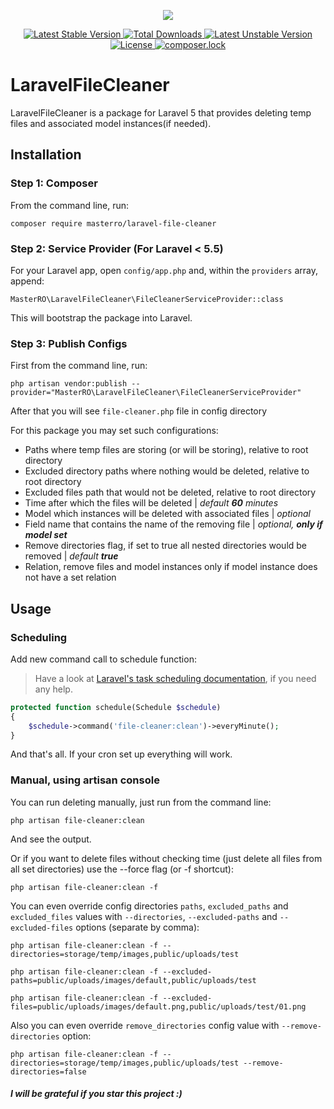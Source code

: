 <p align="center">
    <img src="https://laravel.com/assets/img/components/logo-laravel.svg">
</p>

<p align="center">
    <a href="https://packagist.org/packages/masterro/laravel-file-cleaner">
        <img src="https://poser.pugx.org/masterro/laravel-file-cleaner/v/stable" alt="Latest Stable Version">
    </a>
    <a href="https://packagist.org/packages/masterro/laravel-file-cleaner">
        <img src="https://poser.pugx.org/masterro/laravel-file-cleaner/downloads" alt="Total Downloads">
    </a>
    <a href="https://packagist.org/packages/masterro/laravel-file-cleaner">
        <img src="https://poser.pugx.org/masterro/laravel-file-cleaner/v/unstable" alt="Latest Unstable Version">
    </a>
    <a href="https://github.com/MasterRO94/laravel-chronos/blob/master/LICENSE">
        <img src="https://poser.pugx.org/masterro/laravel-file-cleaner/license" alt="License">
    </a>
    <a href="https://github.com/MasterRO94/laravel-chronos/blob/master/LICENSE">
        <img src="https://poser.pugx.org/masterro/laravel-file-cleaner/composerlock" alt="composer.lock">
    </a>
</p>

# LaravelFileCleaner

LaravelFileCleaner is a package for Laravel 5 that provides deleting temp files and associated model instances(if needed).

## Installation

### Step 1: Composer

From the command line, run:

```
composer require masterro/laravel-file-cleaner
```

### Step 2: Service Provider (For Laravel < 5.5)

For your Laravel app, open `config/app.php` and, within the `providers` array, append:

```
MasterRO\LaravelFileCleaner\FileCleanerServiceProvider::class
```

This will bootstrap the package into Laravel.

### Step 3: Publish Configs

First from the command line, run:

```
php artisan vendor:publish --provider="MasterRO\LaravelFileCleaner\FileCleanerServiceProvider"
```

After that you will see `file-cleaner.php` file in config directory

For this package you may set such configurations:
* Paths where temp files are storing (or will be storing), relative to root directory
* Excluded directory paths where nothing would be deleted, relative to root directory
* Excluded files path that would not be deleted, relative to root directory
* Time after which the files will be deleted | _default **60** minutes_
* Model which instances will be deleted with associated files | _optional_
* Field name that contains the name of the removing file | _optional, **only if model set**_
* Remove directories flag, if set to true all nested directories would be removed | _default **true**_
* Relation, remove files and model instances only if model instance does not have a set relation

## Usage

### Scheduling

Add new command call to schedule function:
> Have a look at [Laravel's task scheduling documentation](https://laravel.com/docs/5.2/scheduling), if you need any help.

```php
protected function schedule(Schedule $schedule)
{
    $schedule->command('file-cleaner:clean')->everyMinute();
}
```

And that's all. If your cron set up everything will work.


### Manual, using artisan console

You can run deleting manually, just run from the command line:
```
php artisan file-cleaner:clean
```
And see the output.


Or if you want to delete files without checking time (just delete all files from all set directories) use the --force flag (or -f shortcut):
```
php artisan file-cleaner:clean -f
```

You can even override config directories `paths`, `excluded_paths` and `excluded_files` values with `--directories`, `--excluded-paths` and `--excluded-files` options (separate by comma):
```
php artisan file-cleaner:clean -f --directories=storage/temp/images,public/uploads/test
```
```
php artisan file-cleaner:clean -f --excluded-paths=public/uploads/images/default,public/uploads/test
```
```
php artisan file-cleaner:clean -f --excluded-files=public/uploads/images/default.png,public/uploads/test/01.png
```


Also you can even override `remove_directories` config value with `--remove-directories` option:
```
php artisan file-cleaner:clean -f --directories=storage/temp/images,public/uploads/test --remove-directories=false
```

#### _I will be grateful if you star this project :)_
